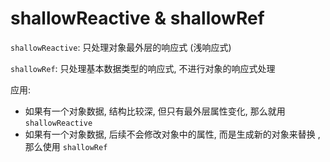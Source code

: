 # shallowReactive & shallowRef

​`shallowReactive`​: 只处理对象最外层的响应式 (浅响应式)

​`shallowRef`​: 只处理基本数据类型的响应式, 不进行对象的响应式处理

应用:

* 如果有一个对象数据, 结构比较深, 但只有最外层属性变化, 那么就用 `shallowReactive`​
* 如果有一个对象数据, 后续不会修改对象中的属性, 而是生成新的对象来替换 , 那么使用 `shallowRef`​

‍
